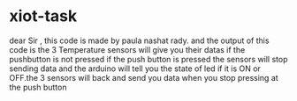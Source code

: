 # xiot-task
dear Sir ,
this code is made by paula nashat rady. and the output of this code is the 3 Temperature sensors will give you
their datas if the pushbutton is not pressed if the push button is pressed the sensors will stop sending data
and the arduino will tell you the state of led if it is ON or OFF.the 3 sensors will back and send you data 
when you stop pressing at the push button
